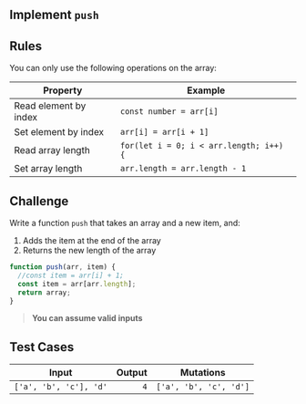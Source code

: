Implement `push`
---

## Rules

You can only use the following operations on the array:

Property | Example
---|---
Read element by index | `const number = arr[i]`
Set element by index | `arr[i] = arr[i + 1]`
Read array length | `for(let i = 0; i < arr.length; i++) {`
Set array length | `arr.length = arr.length - 1`

## Challenge

Write a function `push` that takes an array and a new item, and:
1. Adds the item at the end of the array
1. Returns the new length of the array

```js
function push(arr, item) {
  //const item = arr[i] + 1;
  const item = arr[arr.length];
  return array;
}
```

> **You can assume valid inputs**

## Test Cases

Input | Output | Mutations
---|---:|---
`['a', 'b', 'c'], 'd'` | `4` | `['a', 'b', 'c', 'd']`